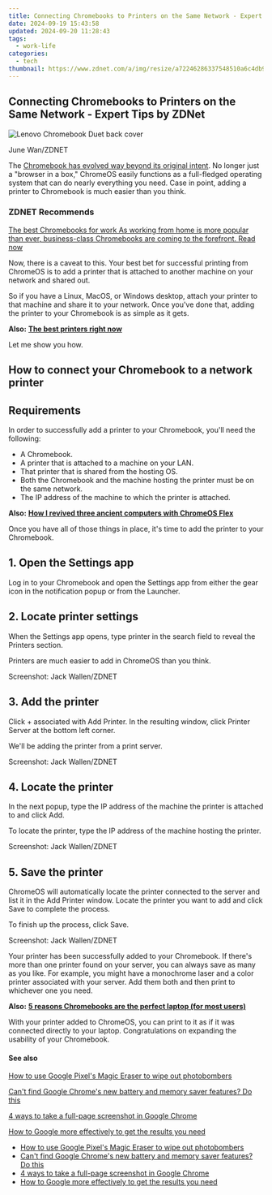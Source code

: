 ```yaml
---
title: Connecting Chromebooks to Printers on the Same Network - Expert Tips by ZDNet
date: 2024-09-19 15:43:58
updated: 2024-09-20 11:28:43
tags:
  - work-life
categories:
  - tech
thumbnail: https://www.zdnet.com/a/img/resize/a72246286337548510a6c4db96affb3849cb6fb1/2022/07/17/599c8ceb-1ab8-47d2-9c71-454d93cf387a/lenovo-chromebook-duet-back-cover.jpg?width=278&height=156&fit=crop&auto=webp
---
```


## Connecting Chromebooks to Printers on the Same Network - Expert Tips by ZDNet

![Lenovo Chromebook Duet back cover](https://www.zdnet.com/a/img/resize/da210620cf450cb1535cda05bed9ee4d52ec602e/2022/07/17/599c8ceb-1ab8-47d2-9c71-454d93cf387a/lenovo-chromebook-duet-back-cover.jpg?auto=webp&width=1280)

June Wan/ZDNET

The [Chromebook has evolved way beyond its original intent](https://www.zdnet.com/article/2022-was-secretly-the-year-of-chromebooks-heres-why/). No longer just a "browser in a box," ChromeOS easily functions as a full-fledged operating system that can do nearly everything you need. Case in point, adding a printer to Chromebook is much easier than you think.

### **ZDNET** Recommends

[The best Chromebooks for work As working from home is more popular than ever, business-class Chromebooks are coming to the forefront.  Read now](https://www.zdnet.com/article/best-work-chromebook/)

Now, there is a caveat to this. Your best bet for successful printing from ChromeOS is to add a printer that is attached to another machine on your network and shared out. 

So if you have a Linux, MacOS, or Windows desktop, attach your printer to that machine and share it to your network. Once you've done that, adding the printer to your Chromebook is as simple as it gets.

**Also:** [**The best printers right now**](https://www.zdnet.com/home-and-office/best-printer/)

Let me show you how.

## How to connect your Chromebook to a network printer

## Requirements

In order to successfully add a printer to your Chromebook, you'll need the following:

* A Chromebook.
* A printer that is attached to a machine on your LAN.
* That printer that is shared from the hosting OS.
* Both the Chromebook and the machine hosting the printer must be on the same network.
* The IP address of the machine to which the printer is attached.

**Also:** [**How I revived three ancient computers with ChromeOS Flex**](https://www.zdnet.com/article/how-i-revived-three-ancient-laptops-with-chrome-os-flex/)

Once you have all of those things in place, it's time to add the printer to your Chromebook.

## 1\. Open the Settings app

Log in to your Chromebook and open the Settings app from either the gear icon in the notification popup or from the Launcher.

## 2\. Locate printer settings

When the Settings app opens, type printer in the search field to reveal the Printers section.

Printers are much easier to add in ChromeOS than you think.

Screenshot: Jack Wallen/ZDNET

## 3\. Add the printer

Click + associated with Add Printer. In the resulting window, click Printer Server at the bottom left corner.

We'll be adding the printer from a print server.

Screenshot: Jack Wallen/ZDNET

## 4\. Locate the printer

In the next popup, type the IP address of the machine the printer is attached to and click Add.

To locate the printer, type the IP address of the machine hosting the printer.

Screenshot: Jack Wallen/ZDNET

## 5\. Save the printer

ChromeOS will automatically locate the printer connected to the server and list it in the Add Printer window. Locate the printer you want to add and click Save to complete the process.

To finish up the process, click Save.

Screenshot: Jack Wallen/ZDNET

Your printer has been successfully added to your Chromebook. If there's more than one printer found on your server, you can always save as many as you like. For example, you might have a monochrome laser and a color printer associated with your server. Add them both and then print to whichever one you need.

**Also:** [**5 reasons Chromebooks are the perfect laptop (for most users)**](https://www.zdnet.com/article/five-reasons-chromebooks-are-the-perfect-laptop/)

With your printer added to ChromeOS, you can print to it as if it was connected directly to your laptop. Congratulations on expanding the usability of your Chromebook.

#### See also

[How to use Google Pixel's Magic Eraser to wipe out photobombers](https://www.zdnet.com/article/how-to-use-magic-eraser-on-the-google-pixel/ "How to use Google Pixel's Magic Eraser to wipe out photobombers")

[Can't find Google Chrome's new battery and memory saver features? Do this](https://www.zdnet.com/article/cant-find-google-chromes-new-battery-and-memory-saver-features-do-this/ "Can't find Google Chrome's new battery and memory saver features? Do this")

[4 ways to take a full-page screenshot in Google Chrome](https://www.zdnet.com/article/how-to-take-a-full-page-screenshot-in-google-chrome/ "4 ways to take a full-page screenshot in Google Chrome")

[How to Google more effectively to get the results you need](https://www.zdnet.com/article/how-to-use-google-search-more-effectively-to-get-the-results-you-need/ "How to Google more effectively to get the results you need")

* [How to use Google Pixel's Magic Eraser to wipe out photobombers](https://www.zdnet.com/article/how-to-use-magic-eraser-on-the-google-pixel/ "How to use Google Pixel's Magic Eraser to wipe out photobombers")
* [Can't find Google Chrome's new battery and memory saver features? Do this](https://www.zdnet.com/article/cant-find-google-chromes-new-battery-and-memory-saver-features-do-this/ "Can't find Google Chrome's new battery and memory saver features? Do this")
* [4 ways to take a full-page screenshot in Google Chrome](https://www.zdnet.com/article/how-to-take-a-full-page-screenshot-in-google-chrome/ "4 ways to take a full-page screenshot in Google Chrome")
* [How to Google more effectively to get the results you need](https://www.zdnet.com/article/how-to-use-google-search-more-effectively-to-get-the-results-you-need/ "How to Google more effectively to get the results you need")

<ins class="adsbygoogle"
     style="display:block"
     data-ad-format="autorelaxed"
     data-ad-client="ca-pub-7571918770474297"
     data-ad-slot="1223367746"></ins>



<ins class="adsbygoogle"
     style="display:block"
     data-ad-client="ca-pub-7571918770474297"
     data-ad-slot="8358498916"
     data-ad-format="auto"
     data-full-width-responsive="true"></ins>
